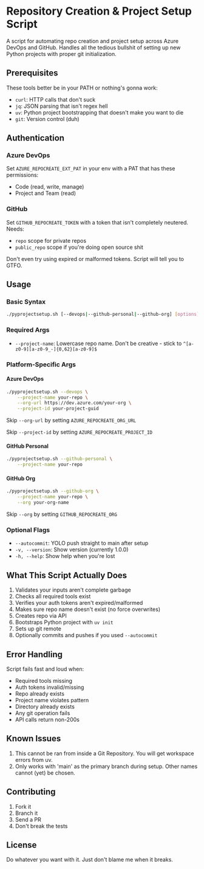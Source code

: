 # Repository Creation & Project Setup Script

A script for automating repo creation and project setup across Azure DevOps and GitHub. Handles all the tedious bullshit of setting up new Python projects with proper git initialization.

## Prerequisites

These tools better be in your PATH or nothing's gonna work:
- `curl`: HTTP calls that don't suck
- `jq`: JSON parsing that isn't regex hell
- `uv`: Python project bootstrapping that doesn't make you want to die
- `git`: Version control (duh)

## Authentication

### Azure DevOps
Set `AZURE_REPOCREATE_EXT_PAT` in your env with a PAT that has these permissions:
- Code (read, write, manage)
- Project and Team (read)

### GitHub
Set `GITHUB_REPOCREATE_TOKEN` with a token that isn't completely neutered. Needs:
- `repo` scope for private repos
- `public_repo` scope if you're doing open source shit

Don't even try using expired or malformed tokens. Script will tell you to GTFO.

## Usage

### Basic Syntax
```bash
./pyprojectsetup.sh [--devops|--github-personal|--github-org] [options]
```

### Required Args
- `--project-name`: Lowercase repo name. Don't be creative - stick to `^[a-z0-9][a-z0-9_-]{0,62}[a-z0-9]$`

### Platform-Specific Args

#### Azure DevOps
```bash
./pyprojectsetup.sh --devops \
    --project-name your-repo \
    --org-url https://dev.azure.com/your-org \
    --project-id your-project-guid
```

Skip `--org-url` by setting `AZURE_REPOCREATE_ORG_URL`

Skip `--project-id` by setting `AZURE_REPOCREATE_PROJECT_ID`

#### GitHub Personal
```bash
./pyprojectsetup.sh --github-personal \
    --project-name your-repo
```

#### GitHub Org
```bash
./pyprojectsetup.sh --github-org \
    --project-name your-repo \
    --org your-org-name
```

Skip `--org` by setting `GITHUB_REPOCREATE_ORG`

### Optional Flags
- `--autocommit`: YOLO push straight to main after setup
- `-v, --version`: Show version (currently 1.0.0)
- `-h, --help`: Show help when you're lost

## What This Script Actually Does

1. Validates your inputs aren't complete garbage
2. Checks all required tools exist
3. Verifies your auth tokens aren't expired/malformed
4. Makes sure repo name doesn't exist (no force overwrites)
5. Creates repo via API
6. Bootstraps Python project with `uv init`
7. Sets up git remote
8. Optionally commits and pushes if you used `--autocommit`

## Error Handling

Script fails fast and loud when:
- Required tools missing
- Auth tokens invalid/missing
- Repo already exists
- Project name violates pattern
- Directory already exists
- Any git operation fails
- API calls return non-200s

## Known Issues
1. This cannot be ran from inside a Git Repository. You will get workspace errors from uv.
2. Only works with 'main' as the primary branch during setup. Other names cannot (yet) be chosen.

## Contributing

1. Fork it
2. Branch it
3. Send a PR
4. Don't break the tests

## License

Do whatever you want with it. Just don't blame me when it breaks.